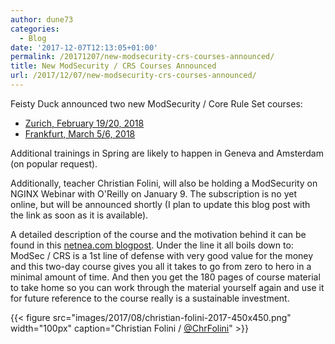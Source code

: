 ```yaml
---
author: dune73
categories:
  - Blog
date: '2017-12-07T12:13:05+01:00'
permalink: /20171207/new-modsecurity-crs-courses-announced/
title: New ModSecurity / CRS Courses Announced
url: /2017/12/07/new-modsecurity-crs-courses-announced/
---
```



Feisty Duck announced two new ModSecurity / Core Rule Set courses:

- [Zurich, February 19/20, 2018](https://www.eventbrite.com/e/modsecurity-masterclass-tickets-40959840987)  
- [Frankfurt, March 5/6, 2018](https://www.eventbrite.co.uk/e/modsecurity-masterclass-frankfurt-tickets-41039923516)

Additional trainings in Spring are likely to happen in Geneva and Amsterdam (on popular request).

Additionally, teacher Christian Folini, will also be holding a ModSecurity on NGINX Webinar with O'Reilly on January 9. The subscription is no yet online, but will be announced shortly (I plan to update this blog post with the link as soon as it is available).

A detailed description of the course and the motivation behind it can be found in this [netnea.com blogpost](https://www.netnea.com/cms/2016/06/20/more-about-the-modsecurity-course-in-london/). Under the line it all boils down to: ModSec / CRS is a 1st line of defense with very good value for the money and this two-day course gives you all it takes to go from zero to hero in a minimal amount of time. And then you get the 180 pages of course material to take home so you can work through the material yourself again and use it for future reference to the course really is a sustainable investment.

{{< figure src="images/2017/08/christian-folini-2017-450x450.png" width="100px" caption="Christian Folini / [@ChrFolini](https://twitter.com/ChrFolini)" >}}
